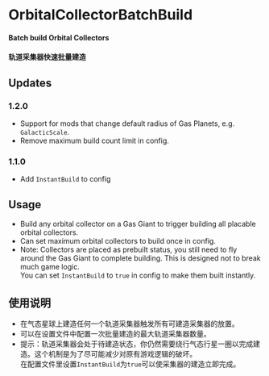 # OrbitalCollectorBatchBuild

#### Batch build Orbital Collectors
#### 轨道采集器快速批量建造

## Updates
### 1.2.0
* Support for mods that change default radius of Gas Planets, e.g. `GalacticScale`.
* Remove maximum build count limit in config.

### 1.1.0
* Add `InstantBuild` to config

## Usage
* Build any orbital collector on a Gas Giant to trigger building all placable orbital collectors.
* Can set maximum orbital collectors to build once in config.
* Note: Collectors are placed as prebuilt status, you still need to fly around the Gas Giant to complete building. This is designed not to break much game logic.  
  You can set `InstantBuild` to `true` in config to make them built instantly.

## 使用说明
* 在气态星球上建造任何一个轨道采集器触发所有可建造采集器的放置。
* 可以在设置文件中配置一次批量建造的最大轨道采集器数量。
* 提示：轨道采集器会处于待建造状态，你仍然需要绕行气态行星一圈以完成建造。这个机制是为了尽可能减少对原有游戏逻辑的破坏。  
  在配置文件里设置`InstantBuild`为`true`可以使采集器的建造立即完成。